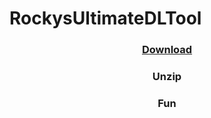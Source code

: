 # RockysUltimateDLTool

<h3 align="center"><a href="https://github.com/McHusky/RockysUltimateDLTool/archive/refs/heads/main.zip">Download</a></h3>
<h3 align="center">Unzip</h3>
<h3 align="center">Fun</h3>
